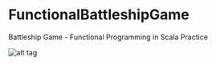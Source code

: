 # FunctionalBattleshipGame
Battleship Game - Functional Programming in Scala Practice

![alt tag](https://github.com/Walczakp007/FunctionalBattleshipGame/tree/master/project/shipFPOOP.png)

